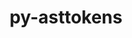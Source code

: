 ---
title: "py-asttokens"
layout: cache
categories: [package, develop]
meta: {"compilers": ["gcc@=11.1.0", "gcc@=11.4.0", "gcc@=9.4.0", "oneapi@=2024.2.1"], "num_specs": 62, "num_specs_by_stack": {"data-vis-sdk": 6, "e4s": 20, "e4s-neoverse-v2": 11, "e4s-neoverse_v1": 6, "e4s-oneapi": 16, "e4s-power": 3, "root": 62}, "oss": ["ubuntu20.04", "ubuntu22.04"], "platforms": ["linux"], "stacks": ["data-vis-sdk", "e4s", "e4s-neoverse-v2", "e4s-neoverse_v1", "e4s-oneapi", "e4s-power", "root"], "targets": ["neoverse_v1", "neoverse_v2", "ppc64le", "x86_64_v3"], "versions": ["2.4.0"]}
spec_details: [{"compiler": "gcc@=11.4.0", "hash": "23zylbrnozkiru6w3p6scstebjwdpt6k", "os": "ubuntu22.04", "platform": "linux", "size": "-", "stacks": ["e4s", "root"], "tarball": "https://binaries.spack.io/develop/build_cache/linux-ubuntu22.04-x86_64_v3/gcc-11.4.0/py-asttokens-2.4.0/linux-ubuntu22.04-x86_64_v3-gcc-11.4.0-py-asttokens-2.4.0-23zylbrnozkiru6w3p6scstebjwdpt6k.spack", "target": "x86_64_v3", "variants": ["build_system=python_pip"], "versions": ["2.4.0"]}, {"compiler": "oneapi@=2024.2.1", "hash": "2hyn242kueyvfdra36kggbswnaueqkup", "os": "ubuntu22.04", "platform": "linux", "size": "-", "stacks": ["e4s-oneapi", "root"], "tarball": "https://binaries.spack.io/develop/build_cache/linux-ubuntu22.04-x86_64_v3/oneapi-2024.2.1/py-asttokens-2.4.0/linux-ubuntu22.04-x86_64_v3-oneapi-2024.2.1-py-asttokens-2.4.0-2hyn242kueyvfdra36kggbswnaueqkup.spack", "target": "x86_64_v3", "variants": ["build_system=python_pip"], "versions": ["2.4.0"]}, {"compiler": "gcc@=11.4.0", "hash": "2vbljwvvut5ki576jjlnc57qm6fkeuco", "os": "ubuntu22.04", "platform": "linux", "size": "-", "stacks": ["e4s", "root"], "tarball": "https://binaries.spack.io/develop/build_cache/linux-ubuntu22.04-x86_64_v3/gcc-11.4.0/py-asttokens-2.4.0/linux-ubuntu22.04-x86_64_v3-gcc-11.4.0-py-asttokens-2.4.0-2vbljwvvut5ki576jjlnc57qm6fkeuco.spack", "target": "x86_64_v3", "variants": ["build_system=python_pip"], "versions": ["2.4.0"]}, {"compiler": "gcc@=9.4.0", "hash": "32o45wgh7whpjciq73rjwnampci56dn3", "os": "ubuntu20.04", "platform": "linux", "size": "-", "stacks": ["e4s-power", "root"], "tarball": "https://binaries.spack.io/develop/build_cache/linux-ubuntu20.04-ppc64le/gcc-9.4.0/py-asttokens-2.4.0/linux-ubuntu20.04-ppc64le-gcc-9.4.0-py-asttokens-2.4.0-32o45wgh7whpjciq73rjwnampci56dn3.spack", "target": "ppc64le", "variants": ["build_system=python_pip"], "versions": ["2.4.0"]}, {"compiler": "gcc@=11.4.0", "hash": "4ce22qo3yfhybypmucuuqoxh6vexw6dh", "os": "ubuntu22.04", "platform": "linux", "size": "-", "stacks": ["e4s", "root"], "tarball": "https://binaries.spack.io/develop/build_cache/linux-ubuntu22.04-x86_64_v3/gcc-11.4.0/py-asttokens-2.4.0/linux-ubuntu22.04-x86_64_v3-gcc-11.4.0-py-asttokens-2.4.0-4ce22qo3yfhybypmucuuqoxh6vexw6dh.spack", "target": "x86_64_v3", "variants": ["build_system=python_pip"], "versions": ["2.4.0"]}, {"compiler": "gcc@=11.4.0", "hash": "4gt4rly5egdj53hoaf7b2ddygffregvt", "os": "ubuntu22.04", "platform": "linux", "size": "-", "stacks": ["e4s", "root"], "tarball": "https://binaries.spack.io/develop/build_cache/linux-ubuntu22.04-x86_64_v3/gcc-11.4.0/py-asttokens-2.4.0/linux-ubuntu22.04-x86_64_v3-gcc-11.4.0-py-asttokens-2.4.0-4gt4rly5egdj53hoaf7b2ddygffregvt.spack", "target": "x86_64_v3", "variants": ["build_system=python_pip"], "versions": ["2.4.0"]}, {"compiler": "oneapi@=2024.2.1", "hash": "64yt25pqkkutgwivwny7xp7hogtrbzym", "os": "ubuntu22.04", "platform": "linux", "size": "-", "stacks": ["e4s-oneapi", "root"], "tarball": "https://binaries.spack.io/develop/build_cache/linux-ubuntu22.04-x86_64_v3/oneapi-2024.2.1/py-asttokens-2.4.0/linux-ubuntu22.04-x86_64_v3-oneapi-2024.2.1-py-asttokens-2.4.0-64yt25pqkkutgwivwny7xp7hogtrbzym.spack", "target": "x86_64_v3", "variants": ["build_system=python_pip"], "versions": ["2.4.0"]}, {"compiler": "gcc@=11.4.0", "hash": "6bendoko23jzlewo4hxoilw6jgwdposo", "os": "ubuntu22.04", "platform": "linux", "size": "-", "stacks": ["e4s-neoverse-v2", "root"], "tarball": "https://binaries.spack.io/develop/build_cache/linux-ubuntu22.04-neoverse_v2/gcc-11.4.0/py-asttokens-2.4.0/linux-ubuntu22.04-neoverse_v2-gcc-11.4.0-py-asttokens-2.4.0-6bendoko23jzlewo4hxoilw6jgwdposo.spack", "target": "neoverse_v2", "variants": ["build_system=python_pip"], "versions": ["2.4.0"]}, {"compiler": "gcc@=11.4.0", "hash": "7zj55p4crwydmm7xjaut25tw7tivs23a", "os": "ubuntu22.04", "platform": "linux", "size": "-", "stacks": ["e4s", "root"], "tarball": "https://binaries.spack.io/develop/build_cache/linux-ubuntu22.04-x86_64_v3/gcc-11.4.0/py-asttokens-2.4.0/linux-ubuntu22.04-x86_64_v3-gcc-11.4.0-py-asttokens-2.4.0-7zj55p4crwydmm7xjaut25tw7tivs23a.spack", "target": "x86_64_v3", "variants": ["build_system=python_pip"], "versions": ["2.4.0"]}, {"compiler": "gcc@=11.1.0", "hash": "alqkrzulxcth3f53yt4e4zhpkoeajsiw", "os": "ubuntu20.04", "platform": "linux", "size": "-", "stacks": ["data-vis-sdk", "root"], "tarball": "https://binaries.spack.io/develop/build_cache/linux-ubuntu20.04-x86_64_v3/gcc-11.1.0/py-asttokens-2.4.0/linux-ubuntu20.04-x86_64_v3-gcc-11.1.0-py-asttokens-2.4.0-alqkrzulxcth3f53yt4e4zhpkoeajsiw.spack", "target": "x86_64_v3", "variants": ["build_system=python_pip"], "versions": ["2.4.0"]}, {"compiler": "gcc@=11.4.0", "hash": "anfwlh4kbknzl7zql4gkxplikgvzcelu", "os": "ubuntu22.04", "platform": "linux", "size": "-", "stacks": ["e4s-neoverse-v2", "root"], "tarball": "https://binaries.spack.io/develop/build_cache/linux-ubuntu22.04-neoverse_v2/gcc-11.4.0/py-asttokens-2.4.0/linux-ubuntu22.04-neoverse_v2-gcc-11.4.0-py-asttokens-2.4.0-anfwlh4kbknzl7zql4gkxplikgvzcelu.spack", "target": "neoverse_v2", "variants": ["build_system=python_pip"], "versions": ["2.4.0"]}, {"compiler": "oneapi@=2024.2.1", "hash": "b2eijli4l5pesfzy22aiafgy3h3xntzk", "os": "ubuntu22.04", "platform": "linux", "size": "-", "stacks": ["e4s-oneapi", "root"], "tarball": "https://binaries.spack.io/develop/build_cache/linux-ubuntu22.04-x86_64_v3/oneapi-2024.2.1/py-asttokens-2.4.0/linux-ubuntu22.04-x86_64_v3-oneapi-2024.2.1-py-asttokens-2.4.0-b2eijli4l5pesfzy22aiafgy3h3xntzk.spack", "target": "x86_64_v3", "variants": ["build_system=python_pip"], "versions": ["2.4.0"]}, {"compiler": "oneapi@=2024.2.1", "hash": "bnstfc7s34wlhx2m77dqlu32kkxqnjbc", "os": "ubuntu22.04", "platform": "linux", "size": "-", "stacks": ["e4s-oneapi", "root"], "tarball": "https://binaries.spack.io/develop/build_cache/linux-ubuntu22.04-x86_64_v3/oneapi-2024.2.1/py-asttokens-2.4.0/linux-ubuntu22.04-x86_64_v3-oneapi-2024.2.1-py-asttokens-2.4.0-bnstfc7s34wlhx2m77dqlu32kkxqnjbc.spack", "target": "x86_64_v3", "variants": ["build_system=python_pip"], "versions": ["2.4.0"]}, {"compiler": "gcc@=9.4.0", "hash": "e6xw3szj3qoauiq5twpcyvqb5htqzhbc", "os": "ubuntu20.04", "platform": "linux", "size": "-", "stacks": ["e4s-power", "root"], "tarball": "https://binaries.spack.io/develop/build_cache/linux-ubuntu20.04-ppc64le/gcc-9.4.0/py-asttokens-2.4.0/linux-ubuntu20.04-ppc64le-gcc-9.4.0-py-asttokens-2.4.0-e6xw3szj3qoauiq5twpcyvqb5htqzhbc.spack", "target": "ppc64le", "variants": ["build_system=python_pip"], "versions": ["2.4.0"]}, {"compiler": "gcc@=11.4.0", "hash": "eose25iz3rctzdb5at32etqmvuz7dt2l", "os": "ubuntu22.04", "platform": "linux", "size": "-", "stacks": ["e4s", "root"], "tarball": "https://binaries.spack.io/develop/build_cache/linux-ubuntu22.04-x86_64_v3/gcc-11.4.0/py-asttokens-2.4.0/linux-ubuntu22.04-x86_64_v3-gcc-11.4.0-py-asttokens-2.4.0-eose25iz3rctzdb5at32etqmvuz7dt2l.spack", "target": "x86_64_v3", "variants": ["build_system=python_pip"], "versions": ["2.4.0"]}, {"compiler": "gcc@=11.4.0", "hash": "f4ihxkx6rxkxud5fkuzer2742x55eryt", "os": "ubuntu22.04", "platform": "linux", "size": "-", "stacks": ["e4s", "root"], "tarball": "https://binaries.spack.io/develop/build_cache/linux-ubuntu22.04-x86_64_v3/gcc-11.4.0/py-asttokens-2.4.0/linux-ubuntu22.04-x86_64_v3-gcc-11.4.0-py-asttokens-2.4.0-f4ihxkx6rxkxud5fkuzer2742x55eryt.spack", "target": "x86_64_v3", "variants": ["build_system=python_pip"], "versions": ["2.4.0"]}, {"compiler": "oneapi@=2024.2.1", "hash": "f54a4mkvy75cecye3shttlriiubvdzii", "os": "ubuntu22.04", "platform": "linux", "size": "-", "stacks": ["e4s-oneapi", "root"], "tarball": "https://binaries.spack.io/develop/build_cache/linux-ubuntu22.04-x86_64_v3/oneapi-2024.2.1/py-asttokens-2.4.0/linux-ubuntu22.04-x86_64_v3-oneapi-2024.2.1-py-asttokens-2.4.0-f54a4mkvy75cecye3shttlriiubvdzii.spack", "target": "x86_64_v3", "variants": ["build_system=python_pip"], "versions": ["2.4.0"]}, {"compiler": "gcc@=11.4.0", "hash": "gby6sgxm3aitmc5sjvwxhtitleiohot6", "os": "ubuntu22.04", "platform": "linux", "size": "-", "stacks": ["e4s-neoverse_v1", "root"], "tarball": "https://binaries.spack.io/develop/build_cache/linux-ubuntu22.04-neoverse_v1/gcc-11.4.0/py-asttokens-2.4.0/linux-ubuntu22.04-neoverse_v1-gcc-11.4.0-py-asttokens-2.4.0-gby6sgxm3aitmc5sjvwxhtitleiohot6.spack", "target": "neoverse_v1", "variants": ["build_system=python_pip"], "versions": ["2.4.0"]}, {"compiler": "gcc@=11.4.0", "hash": "ggdrxjwvigseuw7gy7g2ajp7tzivwte4", "os": "ubuntu22.04", "platform": "linux", "size": "-", "stacks": ["e4s", "root"], "tarball": "https://binaries.spack.io/develop/build_cache/linux-ubuntu22.04-x86_64_v3/gcc-11.4.0/py-asttokens-2.4.0/linux-ubuntu22.04-x86_64_v3-gcc-11.4.0-py-asttokens-2.4.0-ggdrxjwvigseuw7gy7g2ajp7tzivwte4.spack", "target": "x86_64_v3", "variants": ["build_system=python_pip"], "versions": ["2.4.0"]}, {"compiler": "gcc@=11.4.0", "hash": "hmrquf35sio4cozfidkzch74oeacrhur", "os": "ubuntu22.04", "platform": "linux", "size": "-", "stacks": ["e4s-neoverse_v1", "root"], "tarball": "https://binaries.spack.io/develop/build_cache/linux-ubuntu22.04-neoverse_v1/gcc-11.4.0/py-asttokens-2.4.0/linux-ubuntu22.04-neoverse_v1-gcc-11.4.0-py-asttokens-2.4.0-hmrquf35sio4cozfidkzch74oeacrhur.spack", "target": "neoverse_v1", "variants": ["build_system=python_pip"], "versions": ["2.4.0"]}, {"compiler": "oneapi@=2024.2.1", "hash": "hpmmlc445jux5pn3474wrpncs2u6duoo", "os": "ubuntu22.04", "platform": "linux", "size": "-", "stacks": ["e4s-oneapi", "root"], "tarball": "https://binaries.spack.io/develop/build_cache/linux-ubuntu22.04-x86_64_v3/oneapi-2024.2.1/py-asttokens-2.4.0/linux-ubuntu22.04-x86_64_v3-oneapi-2024.2.1-py-asttokens-2.4.0-hpmmlc445jux5pn3474wrpncs2u6duoo.spack", "target": "x86_64_v3", "variants": ["build_system=python_pip"], "versions": ["2.4.0"]}, {"compiler": "gcc@=11.4.0", "hash": "hvw3w6mqs5h3g6lcrwriszkl6ih6kd7s", "os": "ubuntu22.04", "platform": "linux", "size": "-", "stacks": ["e4s", "root"], "tarball": "https://binaries.spack.io/develop/build_cache/linux-ubuntu22.04-x86_64_v3/gcc-11.4.0/py-asttokens-2.4.0/linux-ubuntu22.04-x86_64_v3-gcc-11.4.0-py-asttokens-2.4.0-hvw3w6mqs5h3g6lcrwriszkl6ih6kd7s.spack", "target": "x86_64_v3", "variants": ["build_system=python_pip"], "versions": ["2.4.0"]}, {"compiler": "oneapi@=2024.2.1", "hash": "ihmb65k6kzrbnjuf27ilu5j3b4gsavtu", "os": "ubuntu22.04", "platform": "linux", "size": "-", "stacks": ["e4s-oneapi", "root"], "tarball": "https://binaries.spack.io/develop/build_cache/linux-ubuntu22.04-x86_64_v3/oneapi-2024.2.1/py-asttokens-2.4.0/linux-ubuntu22.04-x86_64_v3-oneapi-2024.2.1-py-asttokens-2.4.0-ihmb65k6kzrbnjuf27ilu5j3b4gsavtu.spack", "target": "x86_64_v3", "variants": ["build_system=python_pip"], "versions": ["2.4.0"]}, {"compiler": "oneapi@=2024.2.1", "hash": "j4kdpo4tywg7injvy2u7uqpxb2aqguux", "os": "ubuntu22.04", "platform": "linux", "size": "-", "stacks": ["e4s-oneapi", "root"], "tarball": "https://binaries.spack.io/develop/build_cache/linux-ubuntu22.04-x86_64_v3/oneapi-2024.2.1/py-asttokens-2.4.0/linux-ubuntu22.04-x86_64_v3-oneapi-2024.2.1-py-asttokens-2.4.0-j4kdpo4tywg7injvy2u7uqpxb2aqguux.spack", "target": "x86_64_v3", "variants": ["build_system=python_pip"], "versions": ["2.4.0"]}, {"compiler": "gcc@=11.4.0", "hash": "ja5ndwann2qluahu54hsytpdxi3hepap", "os": "ubuntu22.04", "platform": "linux", "size": "-", "stacks": ["e4s", "root"], "tarball": "https://binaries.spack.io/develop/build_cache/linux-ubuntu22.04-x86_64_v3/gcc-11.4.0/py-asttokens-2.4.0/linux-ubuntu22.04-x86_64_v3-gcc-11.4.0-py-asttokens-2.4.0-ja5ndwann2qluahu54hsytpdxi3hepap.spack", "target": "x86_64_v3", "variants": ["build_system=python_pip"], "versions": ["2.4.0"]}, {"compiler": "gcc@=11.4.0", "hash": "jctlotganlobdiqtsgyqtav5vsflv5ks", "os": "ubuntu22.04", "platform": "linux", "size": "-", "stacks": ["e4s", "root"], "tarball": "https://binaries.spack.io/develop/build_cache/linux-ubuntu22.04-x86_64_v3/gcc-11.4.0/py-asttokens-2.4.0/linux-ubuntu22.04-x86_64_v3-gcc-11.4.0-py-asttokens-2.4.0-jctlotganlobdiqtsgyqtav5vsflv5ks.spack", "target": "x86_64_v3", "variants": ["build_system=python_pip"], "versions": ["2.4.0"]}, {"compiler": "gcc@=11.4.0", "hash": "jiso4k5vn76udylwyo4fra5jvw64cgkd", "os": "ubuntu22.04", "platform": "linux", "size": "-", "stacks": ["e4s", "root"], "tarball": "https://binaries.spack.io/develop/build_cache/linux-ubuntu22.04-x86_64_v3/gcc-11.4.0/py-asttokens-2.4.0/linux-ubuntu22.04-x86_64_v3-gcc-11.4.0-py-asttokens-2.4.0-jiso4k5vn76udylwyo4fra5jvw64cgkd.spack", "target": "x86_64_v3", "variants": ["build_system=python_pip"], "versions": ["2.4.0"]}, {"compiler": "gcc@=11.4.0", "hash": "kbnib66ufxw3s4h3xq6cgpkwykgbhh6p", "os": "ubuntu22.04", "platform": "linux", "size": "-", "stacks": ["e4s", "root"], "tarball": "https://binaries.spack.io/develop/build_cache/linux-ubuntu22.04-x86_64_v3/gcc-11.4.0/py-asttokens-2.4.0/linux-ubuntu22.04-x86_64_v3-gcc-11.4.0-py-asttokens-2.4.0-kbnib66ufxw3s4h3xq6cgpkwykgbhh6p.spack", "target": "x86_64_v3", "variants": ["build_system=python_pip"], "versions": ["2.4.0"]}, {"compiler": "gcc@=11.4.0", "hash": "kgf4w5noqgm3jywpkqhg4rzgaftazyry", "os": "ubuntu22.04", "platform": "linux", "size": "-", "stacks": ["e4s", "root"], "tarball": "https://binaries.spack.io/develop/build_cache/linux-ubuntu22.04-x86_64_v3/gcc-11.4.0/py-asttokens-2.4.0/linux-ubuntu22.04-x86_64_v3-gcc-11.4.0-py-asttokens-2.4.0-kgf4w5noqgm3jywpkqhg4rzgaftazyry.spack", "target": "x86_64_v3", "variants": ["build_system=python_pip"], "versions": ["2.4.0"]}, {"compiler": "oneapi@=2024.2.1", "hash": "l5h6ajultnadestqbfbhiny7fb6ge4qd", "os": "ubuntu22.04", "platform": "linux", "size": "-", "stacks": ["e4s-oneapi", "root"], "tarball": "https://binaries.spack.io/develop/build_cache/linux-ubuntu22.04-x86_64_v3/oneapi-2024.2.1/py-asttokens-2.4.0/linux-ubuntu22.04-x86_64_v3-oneapi-2024.2.1-py-asttokens-2.4.0-l5h6ajultnadestqbfbhiny7fb6ge4qd.spack", "target": "x86_64_v3", "variants": ["build_system=python_pip"], "versions": ["2.4.0"]}, {"compiler": "oneapi@=2024.2.1", "hash": "lc5vlfgo3lshuhktmbhfkqkjdhxwywd3", "os": "ubuntu22.04", "platform": "linux", "size": "-", "stacks": ["e4s-oneapi", "root"], "tarball": "https://binaries.spack.io/develop/build_cache/linux-ubuntu22.04-x86_64_v3/oneapi-2024.2.1/py-asttokens-2.4.0/linux-ubuntu22.04-x86_64_v3-oneapi-2024.2.1-py-asttokens-2.4.0-lc5vlfgo3lshuhktmbhfkqkjdhxwywd3.spack", "target": "x86_64_v3", "variants": ["build_system=python_pip"], "versions": ["2.4.0"]}, {"compiler": "oneapi@=2024.2.1", "hash": "lf2uccacq2s5dacg7s22kzzgnewpxdx7", "os": "ubuntu22.04", "platform": "linux", "size": "-", "stacks": ["e4s-oneapi", "root"], "tarball": "https://binaries.spack.io/develop/build_cache/linux-ubuntu22.04-x86_64_v3/oneapi-2024.2.1/py-asttokens-2.4.0/linux-ubuntu22.04-x86_64_v3-oneapi-2024.2.1-py-asttokens-2.4.0-lf2uccacq2s5dacg7s22kzzgnewpxdx7.spack", "target": "x86_64_v3", "variants": ["build_system=python_pip"], "versions": ["2.4.0"]}, {"compiler": "gcc@=11.4.0", "hash": "lxvs2xl5trv2rpyyo6sfqxqftzlwwzwo", "os": "ubuntu22.04", "platform": "linux", "size": "-", "stacks": ["e4s", "root"], "tarball": "https://binaries.spack.io/develop/build_cache/linux-ubuntu22.04-x86_64_v3/gcc-11.4.0/py-asttokens-2.4.0/linux-ubuntu22.04-x86_64_v3-gcc-11.4.0-py-asttokens-2.4.0-lxvs2xl5trv2rpyyo6sfqxqftzlwwzwo.spack", "target": "x86_64_v3", "variants": ["build_system=python_pip"], "versions": ["2.4.0"]}, {"compiler": "gcc@=11.4.0", "hash": "mo3fqvwlrbeecesv45l4fwqkbndj3t5s", "os": "ubuntu22.04", "platform": "linux", "size": "-", "stacks": ["e4s-neoverse-v2", "root"], "tarball": "https://binaries.spack.io/develop/build_cache/linux-ubuntu22.04-neoverse_v2/gcc-11.4.0/py-asttokens-2.4.0/linux-ubuntu22.04-neoverse_v2-gcc-11.4.0-py-asttokens-2.4.0-mo3fqvwlrbeecesv45l4fwqkbndj3t5s.spack", "target": "neoverse_v2", "variants": ["build_system=python_pip"], "versions": ["2.4.0"]}, {"compiler": "gcc@=11.4.0", "hash": "nsbrpojpawqyaiwegpo2yqjcaqci6qnm", "os": "ubuntu22.04", "platform": "linux", "size": "-", "stacks": ["e4s-neoverse-v2", "root"], "tarball": "https://binaries.spack.io/develop/build_cache/linux-ubuntu22.04-neoverse_v2/gcc-11.4.0/py-asttokens-2.4.0/linux-ubuntu22.04-neoverse_v2-gcc-11.4.0-py-asttokens-2.4.0-nsbrpojpawqyaiwegpo2yqjcaqci6qnm.spack", "target": "neoverse_v2", "variants": ["build_system=python_pip"], "versions": ["2.4.0"]}, {"compiler": "oneapi@=2024.2.1", "hash": "nxzmiielkaa3o2wcwbgirldbxrsswmy6", "os": "ubuntu22.04", "platform": "linux", "size": "-", "stacks": ["e4s-oneapi", "root"], "tarball": "https://binaries.spack.io/develop/build_cache/linux-ubuntu22.04-x86_64_v3/oneapi-2024.2.1/py-asttokens-2.4.0/linux-ubuntu22.04-x86_64_v3-oneapi-2024.2.1-py-asttokens-2.4.0-nxzmiielkaa3o2wcwbgirldbxrsswmy6.spack", "target": "x86_64_v3", "variants": ["build_system=python_pip"], "versions": ["2.4.0"]}, {"compiler": "gcc@=11.4.0", "hash": "plweorb5nnnjrrpijreapxuyprgquvyi", "os": "ubuntu22.04", "platform": "linux", "size": "-", "stacks": ["e4s", "root"], "tarball": "https://binaries.spack.io/develop/build_cache/linux-ubuntu22.04-x86_64_v3/gcc-11.4.0/py-asttokens-2.4.0/linux-ubuntu22.04-x86_64_v3-gcc-11.4.0-py-asttokens-2.4.0-plweorb5nnnjrrpijreapxuyprgquvyi.spack", "target": "x86_64_v3", "variants": ["build_system=python_pip"], "versions": ["2.4.0"]}, {"compiler": "gcc@=11.4.0", "hash": "psxo46kk5sugqbob6dkqxkfhozmx2yv2", "os": "ubuntu22.04", "platform": "linux", "size": "-", "stacks": ["e4s", "root"], "tarball": "https://binaries.spack.io/develop/build_cache/linux-ubuntu22.04-x86_64_v3/gcc-11.4.0/py-asttokens-2.4.0/linux-ubuntu22.04-x86_64_v3-gcc-11.4.0-py-asttokens-2.4.0-psxo46kk5sugqbob6dkqxkfhozmx2yv2.spack", "target": "x86_64_v3", "variants": ["build_system=python_pip"], "versions": ["2.4.0"]}, {"compiler": "gcc@=11.1.0", "hash": "q3gd4w5xokadojczem5zqyhn47mieh3j", "os": "ubuntu20.04", "platform": "linux", "size": "-", "stacks": ["data-vis-sdk", "root"], "tarball": "https://binaries.spack.io/develop/build_cache/linux-ubuntu20.04-x86_64_v3/gcc-11.1.0/py-asttokens-2.4.0/linux-ubuntu20.04-x86_64_v3-gcc-11.1.0-py-asttokens-2.4.0-q3gd4w5xokadojczem5zqyhn47mieh3j.spack", "target": "x86_64_v3", "variants": ["build_system=python_pip"], "versions": ["2.4.0"]}, {"compiler": "gcc@=11.4.0", "hash": "q7fjws6voed2vbuk7dzbayuqx5fmlgnk", "os": "ubuntu22.04", "platform": "linux", "size": "-", "stacks": ["e4s", "root"], "tarball": "https://binaries.spack.io/develop/build_cache/linux-ubuntu22.04-x86_64_v3/gcc-11.4.0/py-asttokens-2.4.0/linux-ubuntu22.04-x86_64_v3-gcc-11.4.0-py-asttokens-2.4.0-q7fjws6voed2vbuk7dzbayuqx5fmlgnk.spack", "target": "x86_64_v3", "variants": ["build_system=python_pip"], "versions": ["2.4.0"]}, {"compiler": "gcc@=9.4.0", "hash": "qdfyqfksg6wbnfhyii2lpqitzomxo4qa", "os": "ubuntu20.04", "platform": "linux", "size": "-", "stacks": ["e4s-power", "root"], "tarball": "https://binaries.spack.io/develop/build_cache/linux-ubuntu20.04-ppc64le/gcc-9.4.0/py-asttokens-2.4.0/linux-ubuntu20.04-ppc64le-gcc-9.4.0-py-asttokens-2.4.0-qdfyqfksg6wbnfhyii2lpqitzomxo4qa.spack", "target": "ppc64le", "variants": ["build_system=python_pip"], "versions": ["2.4.0"]}, {"compiler": "gcc@=11.1.0", "hash": "qetpjppskd3xs4mhdecromn72jrh3prr", "os": "ubuntu20.04", "platform": "linux", "size": "-", "stacks": ["data-vis-sdk", "root"], "tarball": "https://binaries.spack.io/develop/build_cache/linux-ubuntu20.04-x86_64_v3/gcc-11.1.0/py-asttokens-2.4.0/linux-ubuntu20.04-x86_64_v3-gcc-11.1.0-py-asttokens-2.4.0-qetpjppskd3xs4mhdecromn72jrh3prr.spack", "target": "x86_64_v3", "variants": ["build_system=python_pip"], "versions": ["2.4.0"]}, {"compiler": "gcc@=11.1.0", "hash": "qrhu3il77uh4cfvango7knjof5tbw4hn", "os": "ubuntu20.04", "platform": "linux", "size": "-", "stacks": ["data-vis-sdk", "root"], "tarball": "https://binaries.spack.io/develop/build_cache/linux-ubuntu20.04-x86_64_v3/gcc-11.1.0/py-asttokens-2.4.0/linux-ubuntu20.04-x86_64_v3-gcc-11.1.0-py-asttokens-2.4.0-qrhu3il77uh4cfvango7knjof5tbw4hn.spack", "target": "x86_64_v3", "variants": ["build_system=python_pip"], "versions": ["2.4.0"]}, {"compiler": "gcc@=11.4.0", "hash": "rwscikrkrefzx6oy4bg56ohibryjnruw", "os": "ubuntu22.04", "platform": "linux", "size": "-", "stacks": ["e4s-neoverse-v2", "root"], "tarball": "https://binaries.spack.io/develop/build_cache/linux-ubuntu22.04-neoverse_v2/gcc-11.4.0/py-asttokens-2.4.0/linux-ubuntu22.04-neoverse_v2-gcc-11.4.0-py-asttokens-2.4.0-rwscikrkrefzx6oy4bg56ohibryjnruw.spack", "target": "neoverse_v2", "variants": ["build_system=python_pip"], "versions": ["2.4.0"]}, {"compiler": "gcc@=11.4.0", "hash": "s2ptw3ubdskndud75mdtejfldrwyfrmt", "os": "ubuntu22.04", "platform": "linux", "size": "-", "stacks": ["e4s-neoverse-v2", "root"], "tarball": "https://binaries.spack.io/develop/build_cache/linux-ubuntu22.04-neoverse_v2/gcc-11.4.0/py-asttokens-2.4.0/linux-ubuntu22.04-neoverse_v2-gcc-11.4.0-py-asttokens-2.4.0-s2ptw3ubdskndud75mdtejfldrwyfrmt.spack", "target": "neoverse_v2", "variants": ["build_system=python_pip"], "versions": ["2.4.0"]}, {"compiler": "gcc@=11.4.0", "hash": "ssxai3sgfucsh5pkghajk4jqfv6b2ofd", "os": "ubuntu22.04", "platform": "linux", "size": "-", "stacks": ["e4s-neoverse-v2", "root"], "tarball": "https://binaries.spack.io/develop/build_cache/linux-ubuntu22.04-neoverse_v2/gcc-11.4.0/py-asttokens-2.4.0/linux-ubuntu22.04-neoverse_v2-gcc-11.4.0-py-asttokens-2.4.0-ssxai3sgfucsh5pkghajk4jqfv6b2ofd.spack", "target": "neoverse_v2", "variants": ["build_system=python_pip"], "versions": ["2.4.0"]}, {"compiler": "gcc@=11.1.0", "hash": "tcpg3uuuewuwehb7qgk5hpgbtsbrcag4", "os": "ubuntu20.04", "platform": "linux", "size": "-", "stacks": ["data-vis-sdk", "root"], "tarball": "https://binaries.spack.io/develop/build_cache/linux-ubuntu20.04-x86_64_v3/gcc-11.1.0/py-asttokens-2.4.0/linux-ubuntu20.04-x86_64_v3-gcc-11.1.0-py-asttokens-2.4.0-tcpg3uuuewuwehb7qgk5hpgbtsbrcag4.spack", "target": "x86_64_v3", "variants": ["build_system=python_pip"], "versions": ["2.4.0"]}, {"compiler": "gcc@=11.4.0", "hash": "viiz3l5c44cef2ay32ve2fugzplqb57c", "os": "ubuntu22.04", "platform": "linux", "size": "-", "stacks": ["e4s-neoverse_v1", "root"], "tarball": "https://binaries.spack.io/develop/build_cache/linux-ubuntu22.04-neoverse_v1/gcc-11.4.0/py-asttokens-2.4.0/linux-ubuntu22.04-neoverse_v1-gcc-11.4.0-py-asttokens-2.4.0-viiz3l5c44cef2ay32ve2fugzplqb57c.spack", "target": "neoverse_v1", "variants": ["build_system=python_pip"], "versions": ["2.4.0"]}, {"compiler": "oneapi@=2024.2.1", "hash": "vjp42k2wjs4buqqquze2qixorxzahjg2", "os": "ubuntu22.04", "platform": "linux", "size": "-", "stacks": ["e4s-oneapi", "root"], "tarball": "https://binaries.spack.io/develop/build_cache/linux-ubuntu22.04-x86_64_v3/oneapi-2024.2.1/py-asttokens-2.4.0/linux-ubuntu22.04-x86_64_v3-oneapi-2024.2.1-py-asttokens-2.4.0-vjp42k2wjs4buqqquze2qixorxzahjg2.spack", "target": "x86_64_v3", "variants": ["build_system=python_pip"], "versions": ["2.4.0"]}, {"compiler": "gcc@=11.4.0", "hash": "vmru5am7nfvw32zdg5xx2cjsqpcqqpm7", "os": "ubuntu22.04", "platform": "linux", "size": "-", "stacks": ["e4s-neoverse_v1", "root"], "tarball": "https://binaries.spack.io/develop/build_cache/linux-ubuntu22.04-neoverse_v1/gcc-11.4.0/py-asttokens-2.4.0/linux-ubuntu22.04-neoverse_v1-gcc-11.4.0-py-asttokens-2.4.0-vmru5am7nfvw32zdg5xx2cjsqpcqqpm7.spack", "target": "neoverse_v1", "variants": ["build_system=python_pip"], "versions": ["2.4.0"]}, {"compiler": "oneapi@=2024.2.1", "hash": "vmvbql7yt6wezxmqnughuzcmgucqt4fj", "os": "ubuntu22.04", "platform": "linux", "size": "-", "stacks": ["e4s-oneapi", "root"], "tarball": "https://binaries.spack.io/develop/build_cache/linux-ubuntu22.04-x86_64_v3/oneapi-2024.2.1/py-asttokens-2.4.0/linux-ubuntu22.04-x86_64_v3-oneapi-2024.2.1-py-asttokens-2.4.0-vmvbql7yt6wezxmqnughuzcmgucqt4fj.spack", "target": "x86_64_v3", "variants": ["build_system=python_pip"], "versions": ["2.4.0"]}, {"compiler": "gcc@=11.4.0", "hash": "wfgzqsak6w5dooaxviv5r2pp7zydxi67", "os": "ubuntu22.04", "platform": "linux", "size": "-", "stacks": ["e4s-neoverse_v1", "root"], "tarball": "https://binaries.spack.io/develop/build_cache/linux-ubuntu22.04-neoverse_v1/gcc-11.4.0/py-asttokens-2.4.0/linux-ubuntu22.04-neoverse_v1-gcc-11.4.0-py-asttokens-2.4.0-wfgzqsak6w5dooaxviv5r2pp7zydxi67.spack", "target": "neoverse_v1", "variants": ["build_system=python_pip"], "versions": ["2.4.0"]}, {"compiler": "gcc@=11.4.0", "hash": "x35lykxulzt4lso7fkujdud5ne5nuby3", "os": "ubuntu22.04", "platform": "linux", "size": "-", "stacks": ["e4s-neoverse_v1", "root"], "tarball": "https://binaries.spack.io/develop/build_cache/linux-ubuntu22.04-neoverse_v1/gcc-11.4.0/py-asttokens-2.4.0/linux-ubuntu22.04-neoverse_v1-gcc-11.4.0-py-asttokens-2.4.0-x35lykxulzt4lso7fkujdud5ne5nuby3.spack", "target": "neoverse_v1", "variants": ["build_system=python_pip"], "versions": ["2.4.0"]}, {"compiler": "gcc@=11.4.0", "hash": "xe45bc34o5eh7jyi4andexboiikhmojv", "os": "ubuntu22.04", "platform": "linux", "size": "-", "stacks": ["e4s", "root"], "tarball": "https://binaries.spack.io/develop/build_cache/linux-ubuntu22.04-x86_64_v3/gcc-11.4.0/py-asttokens-2.4.0/linux-ubuntu22.04-x86_64_v3-gcc-11.4.0-py-asttokens-2.4.0-xe45bc34o5eh7jyi4andexboiikhmojv.spack", "target": "x86_64_v3", "variants": ["build_system=python_pip"], "versions": ["2.4.0"]}, {"compiler": "gcc@=11.4.0", "hash": "xgxf4jym374wy2vbo4jwwotv7sl2gqpv", "os": "ubuntu22.04", "platform": "linux", "size": "-", "stacks": ["e4s-neoverse-v2", "root"], "tarball": "https://binaries.spack.io/develop/build_cache/linux-ubuntu22.04-neoverse_v2/gcc-11.4.0/py-asttokens-2.4.0/linux-ubuntu22.04-neoverse_v2-gcc-11.4.0-py-asttokens-2.4.0-xgxf4jym374wy2vbo4jwwotv7sl2gqpv.spack", "target": "neoverse_v2", "variants": ["build_system=python_pip"], "versions": ["2.4.0"]}, {"compiler": "gcc@=11.1.0", "hash": "xllramngcmipyx2wu47vndexr4gh42w4", "os": "ubuntu20.04", "platform": "linux", "size": "-", "stacks": ["data-vis-sdk", "root"], "tarball": "https://binaries.spack.io/develop/build_cache/linux-ubuntu20.04-x86_64_v3/gcc-11.1.0/py-asttokens-2.4.0/linux-ubuntu20.04-x86_64_v3-gcc-11.1.0-py-asttokens-2.4.0-xllramngcmipyx2wu47vndexr4gh42w4.spack", "target": "x86_64_v3", "variants": ["build_system=python_pip"], "versions": ["2.4.0"]}, {"compiler": "oneapi@=2024.2.1", "hash": "xza3oiteitbxizc3godf4uqgdaqhta46", "os": "ubuntu22.04", "platform": "linux", "size": "-", "stacks": ["e4s-oneapi", "root"], "tarball": "https://binaries.spack.io/develop/build_cache/linux-ubuntu22.04-x86_64_v3/oneapi-2024.2.1/py-asttokens-2.4.0/linux-ubuntu22.04-x86_64_v3-oneapi-2024.2.1-py-asttokens-2.4.0-xza3oiteitbxizc3godf4uqgdaqhta46.spack", "target": "x86_64_v3", "variants": ["build_system=python_pip"], "versions": ["2.4.0"]}, {"compiler": "gcc@=11.4.0", "hash": "xzulwvzo5osvnjbr4g4yihrlgd6duweu", "os": "ubuntu22.04", "platform": "linux", "size": "-", "stacks": ["e4s-neoverse-v2", "root"], "tarball": "https://binaries.spack.io/develop/build_cache/linux-ubuntu22.04-neoverse_v2/gcc-11.4.0/py-asttokens-2.4.0/linux-ubuntu22.04-neoverse_v2-gcc-11.4.0-py-asttokens-2.4.0-xzulwvzo5osvnjbr4g4yihrlgd6duweu.spack", "target": "neoverse_v2", "variants": ["build_system=python_pip"], "versions": ["2.4.0"]}, {"compiler": "gcc@=11.4.0", "hash": "y2rmfs6mh2yt3tpxwwn3w4ejsow3qldf", "os": "ubuntu22.04", "platform": "linux", "size": "-", "stacks": ["e4s-neoverse-v2", "root"], "tarball": "https://binaries.spack.io/develop/build_cache/linux-ubuntu22.04-neoverse_v2/gcc-11.4.0/py-asttokens-2.4.0/linux-ubuntu22.04-neoverse_v2-gcc-11.4.0-py-asttokens-2.4.0-y2rmfs6mh2yt3tpxwwn3w4ejsow3qldf.spack", "target": "neoverse_v2", "variants": ["build_system=python_pip"], "versions": ["2.4.0"]}, {"compiler": "gcc@=11.4.0", "hash": "y4euvihuqfnkaztp6mlkfo22lyvzbcjn", "os": "ubuntu22.04", "platform": "linux", "size": "-", "stacks": ["e4s-neoverse-v2", "root"], "tarball": "https://binaries.spack.io/develop/build_cache/linux-ubuntu22.04-neoverse_v2/gcc-11.4.0/py-asttokens-2.4.0/linux-ubuntu22.04-neoverse_v2-gcc-11.4.0-py-asttokens-2.4.0-y4euvihuqfnkaztp6mlkfo22lyvzbcjn.spack", "target": "neoverse_v2", "variants": ["build_system=python_pip"], "versions": ["2.4.0"]}, {"compiler": "gcc@=11.4.0", "hash": "yilrz4qb5itcf3nq5o2s227oad7ahlhh", "os": "ubuntu22.04", "platform": "linux", "size": "-", "stacks": ["e4s", "root"], "tarball": "https://binaries.spack.io/develop/build_cache/linux-ubuntu22.04-x86_64_v3/gcc-11.4.0/py-asttokens-2.4.0/linux-ubuntu22.04-x86_64_v3-gcc-11.4.0-py-asttokens-2.4.0-yilrz4qb5itcf3nq5o2s227oad7ahlhh.spack", "target": "x86_64_v3", "variants": ["build_system=python_pip"], "versions": ["2.4.0"]}, {"compiler": "oneapi@=2024.2.1", "hash": "zwuaiek3tvp3uiqkkur5jzfnke6qg3fc", "os": "ubuntu22.04", "platform": "linux", "size": "-", "stacks": ["e4s-oneapi", "root"], "tarball": "https://binaries.spack.io/develop/build_cache/linux-ubuntu22.04-x86_64_v3/oneapi-2024.2.1/py-asttokens-2.4.0/linux-ubuntu22.04-x86_64_v3-oneapi-2024.2.1-py-asttokens-2.4.0-zwuaiek3tvp3uiqkkur5jzfnke6qg3fc.spack", "target": "x86_64_v3", "variants": ["build_system=python_pip"], "versions": ["2.4.0"]}]
---